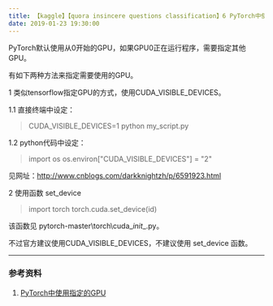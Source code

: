 ```yaml
---
title: 【kaggle】【quora insincere questions classification】6 PyTorch中使用指定的GPU
date: 2019-01-23 19:30:00
---
```


PyTorch默认使用从0开始的GPU，如果GPU0正在运行程序，需要指定其他GPU。

有如下两种方法来指定需要使用的GPU。

1 类似tensorflow指定GPU的方式，使用CUDA_VISIBLE_DEVICES。

1.1 直接终端中设定：

>CUDA_VISIBLE_DEVICES=1 python my_script.py

1.2 python代码中设定：

>import os
os.environ["CUDA_VISIBLE_DEVICES"] = "2"

见网址：http://www.cnblogs.com/darkknightzh/p/6591923.html

2 使用函数 set_device

>import torch
torch.cuda.set_device(id)

该函数见 pytorch-master\torch\cuda\__init__.py。

不过官方建议使用CUDA_VISIBLE_DEVICES，不建议使用 set_device 函数。



---
### 参考资料
1. [PyTorch中使用指定的GPU](http://www.cnblogs.com/darkknightzh/p/6836568.html)
